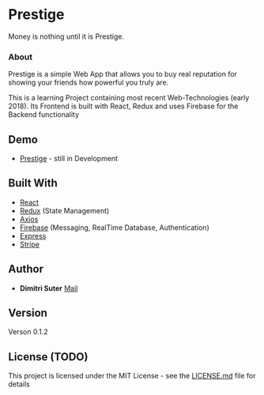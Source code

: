 # Prestige

Money is nothing until it is Prestige.

### About 

Prestige is a simple Web App that allows you to buy real reputation for showing your friends how powerful you truly are.

This is a learning Project containing most recent Web-Technologies (early 2018). 
Its Frontend is built with React, Redux and uses Firebase 
for the Backend functionality

## Demo

* [Prestige](https://get-prestige.com/) - still in Development 

## Built With

* [React](https://reactjs.org/)
* [Redux](https://redux.js.org/) (State Management)
* [Axios](https://github.com/axios/axios)   
* [Firebase](http://firebase.google.com/) (Messaging, RealTime Database, Authentication) 
* [Express](http://expressjs.com) 
* [Stripe](https://stripe.com/) 

## Author

* **Dimitri Suter**  [Mail](mailto:suterdimitri@gmail.com)

## Version

Verson 0.1.2

## License (TODO)

This project is licensed under the MIT License - see the [LICENSE.md](LICENSE.md) file for details


